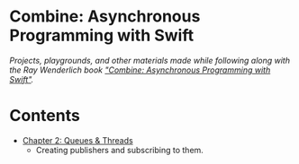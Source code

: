 # Combine: Asynchronous Programming with Swift

_Projects, playgrounds, and other materials made while following along with the Ray Wenderlich book ["Combine: Asynchronous Programming with Swift"](https://store.raywenderlich.com/products/combine-asynchronous-programming-with-swift)._


# Contents

- [Chapter 2: Queues & Threads](./02-publishers-and-subscribers)
    - Creating publishers and subscribing to them.
    

